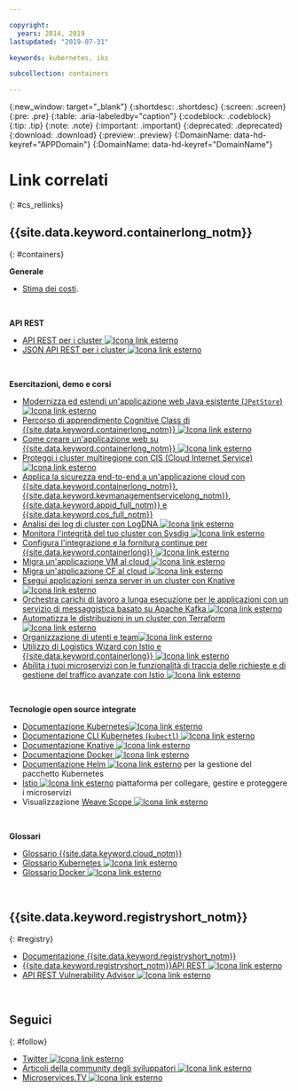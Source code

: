 ```yaml
---

copyright:
  years: 2014, 2019
lastupdated: "2019-07-31"

keywords: kubernetes, iks

subcollection: containers

---
```


{:new_window: target="_blank"}
{:shortdesc: .shortdesc}
{:screen: .screen}
{:pre: .pre}
{:table: .aria-labeledby="caption"}
{:codeblock: .codeblock}
{:tip: .tip}
{:note: .note}
{:important: .important}
{:deprecated: .deprecated}
{:download: .download}
{:preview: .preview}
{:DomainName: data-hd-keyref="APPDomain"}
{:DomainName: data-hd-keyref="DomainName"}



# Link correlati
{: #cs_rellinks}

## {{site.data.keyword.containerlong_notm}}
{: #containers}

**Generale**

- [Stima dei costi](/docs/billing-usage?topic=billing-usage-cost#cost).

<br />


**API REST**

- [API REST per i cluster ![Icona link esterno](../icons/launch-glyph.svg "Icona link esterno")](https://containers.cloud.ibm.com/global/swagger-global-api/)
- [JSON API REST per i cluster ![Icona link esterno](../icons/launch-glyph.svg "Icona link esterno")](https://containers.cloud.ibm.com/global/swagger-global-api/swagger.json)

<br />


**Esercitazioni, demo e corsi**

- [Modernizza ed estendi un'applicazione web Java esistente (`JPetStore`) ![Icona link esterno](../icons/launch-glyph.svg "Icona link esterno")](https://github.com/IBM-Cloud/jpetstore-kubernetes)
- [Percorso di apprendimento Cognitive Class di {{site.data.keyword.containerlong_notm}} ![Icona link esterno](../icons/launch-glyph.svg "Icona link esterno")](https://cognitiveclass.ai/learn/containers-k8s-and-istio-on-ibm-cloud/)
- [Come creare un'applicazione web su {{site.data.keyword.containerlong_notm}} ![Icona link esterno](../icons/launch-glyph.svg "Icona link esterno")](/docs/tutorials?topic=solution-tutorials-scalable-webapp-kubernetes#scalable-webapp-kubernetes)
- [Proteggi i cluster multiregione con CIS (Cloud Internet Service)![Icona link esterno](../icons/launch-glyph.svg "Icona link esterno")](/docs/tutorials?topic=solution-tutorials-multi-region-k8s-cis#multi-region-k8s-cis)
- [Applica la sicurezza end-to-end a un'applicazione cloud con {{site.data.keyword.containerlong_notm}}, {{site.data.keyword.keymanagementservicelong_notm}}, {{site.data.keyword.appid_full_notm}} e {{site.data.keyword.cos_full_notm}}](/docs/tutorials?topic=solution-tutorials-cloud-e2e-security#cloud-e2e-security)
- [Analisi dei log di cluster con LogDNA ![Icona link esterno](../icons/launch-glyph.svg "Icona link esterno")](/docs/services/Log-Analysis-with-LogDNA?topic=LogDNA-kube#kube)
- [Monitora l'integrità del tuo cluster con Sysdig ![Icona link esterno](../icons/launch-glyph.svg "Icona link esterno")](/docs/services/Monitoring-with-Sysdig?topic=Sysdig-kubernetes_cluster#kubernetes_cluster)
- [Configura l'integrazione e la fornitura continue per {{site.data.keyword.containerlong}} ![Icona link esterno](../icons/launch-glyph.svg "Icona link esterno")](/docs/tutorials?topic=solution-tutorials-continuous-deployment-to-kubernetes#continuous-deployment-to-kubernetes)
- [Migra un'applicazione VM al cloud ![Icona link esterno](../icons/launch-glyph.svg "Icona link esterno")](/docs/tutorials?topic=solution-tutorials-vm-to-containers-and-kubernetes#vm-to-containers-and-kubernetes)
- [Migra un'applicazione CF al cloud ![Icona link esterno](../icons/launch-glyph.svg "Icona link esterno")](/docs/containers?topic=containers-cf_tutorial#cf_tutorial)
- [Esegui applicazioni senza server in un cluster con Knative ![Icona link esterno](../icons/launch-glyph.svg "Icona link esterno")](/docs/containers?topic=containers-serverless-apps-knative)
- [Orchestra carichi di lavoro a lunga esecuzione per le applicazioni con un servizio di messaggistica basato su Apache Kafka ![Icona link esterno](../icons/launch-glyph.svg "Icona link esterno")](/docs/tutorials?topic=solution-tutorials-pub-sub-object-storage#pub-sub-object-storage)
- [Automatizza le distribuzioni in un cluster con Terraform ![Icona link esterno](../icons/launch-glyph.svg "Icona link esterno")](/docs/tutorials?topic=solution-tutorials-plan-create-update-deployments#plan-create-update-deployments)
- [Organizzazione di utenti e team![Icona link esterno](../icons/launch-glyph.svg "Icona link esterno")](/docs/tutorials?topic=solution-tutorials-users-teams-applications#users-teams-applications)
- [Utilizzo di Logistics Wizard con Istio e {{site.data.keyword.containerlong}} ![Icona link esterno](../icons/launch-glyph.svg "Icona link esterno")](https://github.com/IBM-Cloud/logistics-wizard-kubernetes)
- [Abilita i tuoi microservizi con le funzionalità di traccia delle richieste e di gestione del traffico avanzate con Istio ![Icona link esterno](../icons/launch-glyph.svg "Icona link esterno")](https://developer.ibm.com/code/patterns/manage-microservices-traffic-using-istio/)

<br />


**Tecnologie open source integrate**

- [Documentazione Kubernetes![Icona link esterno](../icons/launch-glyph.svg "Icona link esterno")](https://kubernetes.io/)
- [Documentazione CLI Kubernetes (`kubectl`) ![Icona link esterno](../icons/launch-glyph.svg "Icona link esterno")](https://kubectl.docs.kubernetes.io/)
- [Documentazione Knative ![Icona link esterno](../icons/launch-glyph.svg "Icona link esterno")](https://github.com/knative/docs)
- [Documentazione Docker ![Icona link esterno](../icons/launch-glyph.svg "Icona link esterno")](https://docs.docker.com/engine/)
- <a href="https://docs.helm.sh/helm/" target="_blank">Documentazione Helm <img src="../icons/launch-glyph.svg" alt="Icona link esterno"></a> per la gestione del pacchetto Kubernetes
- [Istio ![Icona link esterno](../icons/launch-glyph.svg "Icona link esterno")](https://istio.io/) piattaforma per collegare, gestire e proteggere i microservizi
- Visualizzazione [Weave Scope ![Icona link esterno](../icons/launch-glyph.svg "Icona link esterno")](https://www.weave.works/oss/scope/)

<br />


**Glossari**

- [Glossario {{site.data.keyword.cloud_notm}}](/docs/overview/glossary?topic=overview-glossary#glossary)
- [Glossario Kubernetes ![Icona link esterno](../icons/launch-glyph.svg "Icona link esterno")](https://kubernetes.io/docs/reference/glossary/?fundamental=true)
- [Glossario Docker ![Icona link esterno](../icons/launch-glyph.svg "Icona link esterno")](https://docs.docker.com/glossary/)

<br />


## {{site.data.keyword.registryshort_notm}}
{: #registry}

- [Documentazione {{site.data.keyword.registryshort_notm}}](/docs/services/Registry?topic=registry-getting-started)
- [{{site.data.keyword.registryshort_notm}}API REST ![Icona link esterno](../icons/launch-glyph.svg "Icona link esterno")](https://{DomainName}/apidocs/container-registry)
- [API REST Vulnerability Advisor ![Icona link esterno](../icons/launch-glyph.svg "Icona link esterno")](https://{DomainName}/apidocs/container-registry/va)

<br />


## Seguici
{: #follow}

- [Twitter ![Icona link esterno](../icons/launch-glyph.svg "Icona link esterno")](https://twitter.com/hashtag/IKS)
- [Articoli della community degli sviluppatori ![Icona link esterno](../icons/launch-glyph.svg "Icona link esterno")](https://www.ibm.com/blogs/bluemix/tag/containers/)
- [Microservices.TV ![Icona link esterno](../icons/launch-glyph.svg "Icona link esterno")](https://developer.ibm.com/tv/microservices/)

<br />

